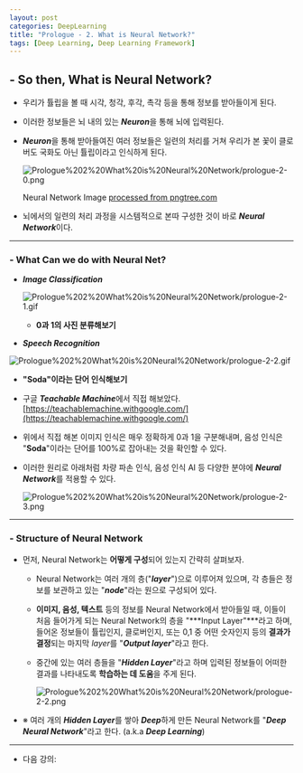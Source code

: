 ```yaml
---
layout: post
categories: DeepLearning
title: "Prologue - 2. What is Neural Network?"
tags: [Deep Learning, Deep Learning Framework]
---
```



## - So then, What is Neural Network?

- 우리가 튤립을 볼 때 시각, 청각, 후각, 촉각 등을 통해 정보를 받아들이게 된다.
- 이러한 정보들은 뇌 내의 있는 ***Neuron***을 통해 뇌에 입력된다.
- ***Neuron***을 통해 받아들여진 여러 정보들은 일련의 처리를 거쳐 
우리가 본 꽃이 클로버도 국화도 아닌 튤립이라고 인식하게 된다.

    ![Prologue%202%20What%20is%20Neural%20Network/prologue-2-0.png](Prologue%202%20What%20is%20Neural%20Network/prologue-2-0.png)

    Neural Network Image [processed from pngtree.com](https://pngtree.com/so/%EC%B2%98%EB%A6%AC)

- 뇌에서의 일련의 처리 과정을 시스템적으로 본따 구성한 것이 바로 ***Neural Network***이다.

---

### - What Can we do with Neural Net?

- ***Image Classification***

    ![Prologue%202%20What%20is%20Neural%20Network/prologue-2-1.gif](Prologue%202%20What%20is%20Neural%20Network/prologue-2-1.gif)

    - **0과 1의 사진 분류해보기**

- ***Speech Recognition***

![Prologue%202%20What%20is%20Neural%20Network/prologue-2-2.gif](Prologue%202%20What%20is%20Neural%20Network/prologue-2-2.gif)

- **"Soda"이라는 단어 인식해보기**
- 구글 ***Teachable Machine***에서 직접 해보았다. [https://teachablemachine.withgoogle.com/](https://teachablemachine.withgoogle.com/)
- 위에서 직접 해본 이미지 인식은 매우 정확하게 0과 1을 구분해내며,
 음성 인식은 "**Soda**"이라는 단어를 100%로 잡아내는 것을 확인할 수 있다.
- 이러한 원리로 아래처럼 차량 파손 인식, 음성 인식 AI 등 다양한 분야에 
***Neural Network***를 적용할 수 있다.

    ![Prologue%202%20What%20is%20Neural%20Network/prologue-2-3.png](Prologue%202%20What%20is%20Neural%20Network/prologue-2-3.png)

---

### - Structure of Neural Network

- 먼저, Neural Network는 **어떻게 구성**되어 있는지 간략히 살펴보자.
    - Neural Network는 여러 개의 층("***layer***")으로 이루어져 있으며, 
    각 층들은 정보를 보관하고 있는 "***node***"라는 원으로 구성되어 있다.
    - **이미지, 음성, 텍스트** 등의 정보를 Neural Network에서 받아들일 때, 이들이 처음 들어가게 되는 
    Neural Network의 층을 "***Input Layer"***라고 하며, 들어온 정보들이 튤립인지, 클로버인지, 
    또는 0,1 중 어떤 숫자인지 등의 **결과가 결정**되는 마지막 *layer*를 "***Output layer***"라고 한다.
    - 중간에 있는 여러 층들을 "***Hidden Layer***"라고 하며 입력된 정보들이 어떠한 결과를 
    나타내도록 **학습하는 데 도움**을 주게 된다.

        ![Prologue%202%20What%20is%20Neural%20Network/prologue-2-2.png](Prologue%202%20What%20is%20Neural%20Network/prologue-2-2.png)

- ※ 여러 개의 ***Hidden Layer***를 쌓아 ***Deep***하게 만든 Neural Network를 "***Deep Neural Network***"라고 한다. (a.k.a ***Deep Learning***)

---

- 다음 강의: